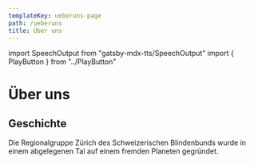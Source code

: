 ```yaml
---
templateKey: ueberuns-page
path: /ueberuns
title: Über uns
---
```

import SpeechOutput from "gatsby-mdx-tts/SpeechOutput"
import { PlayButton } from "../PlayButton"

<SpeechOutput id="ueberuns-page" customPlayButton={PlayButton}>

# Über uns

## Geschichte

Die Regionalgruppe Zürich des Schweizerischen Blindenbunds wurde in einem abgelegenen Tal auf einem fremden Planeten gegründet.

</SpeechOutput>